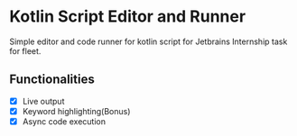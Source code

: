 # Kotlin Script Editor and Runner

Simple editor and code runner for kotlin script for Jetbrains Internship task for fleet.

## Functionalities

- [x] Live output
- [x] Keyword highlighting(Bonus)
- [x] Async code execution
